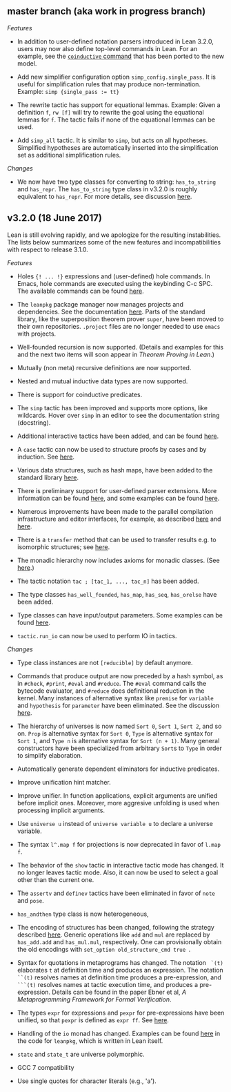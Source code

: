 master branch (aka work in progress branch)
-------------

*Features*

* In addition to user-defined notation parsers introduced in Lean 3.2.0, users may now also define top-level commands in Lean. For an example, see the [`coinductive` command](https://github.com/leanprover/lean/blob/814a5edaf172c3835c000e3f631bddd85bd879ab/library/init/meta/coinductive_predicates.lean#L551-L552) that has been ported to the new model.

* Add new simplifier configuration option `simp_config.single_pass`. It is useful for simplification rules that may produce non-termination.
  Example: `simp {single_pass := tt}`

* The rewrite tactic has support for equational lemmas. Example: Given a definition `f`, `rw [f]` will try to rewrite the goal using the equational lemmas for `f`.
  The tactic fails if none of the equational lemmas can be used.

* Add `simp_all` tactic. It is similar to `simp`, but acts on all hypotheses.
  Simplified hypotheses are automatically inserted into the simplification set
  as additional simplification rules.

*Changes*

* We now have two type classes for converting to string: `has_to_string` and `has_repr`.
The `has_to_string` type class in v3.2.0 is roughly equivalent to `has_repr`.
For more details, see discussion [here](https://github.com/leanprover/lean/pull/1664).

v3.2.0 (18 June 2017)
-------------

Lean is still evolving rapidly, and we apologize for the resulting instabilities. The lists below summarizes some of the new features and incompatibilities with respect to release 3.1.0.

*Features*

* Holes `{! ... !}` expressions and (user-defined) hole commands.
In Emacs, hole commands are executed using the keybinding C-c SPC.
The available commands can be found [here](https://github.com/leanprover/lean/blob/master/library/init/meta/hole_command.lean).

* The `leanpkg` package manager now manages projects and dependencies. See the documentation [here](https://github.com/leanprover/lean/tree/master/leanpkg). Parts of the standard library, like the superposition theorem prover `super`, have been moved to their own repositories. `.project` files are no longer needed to use `emacs` with projects.

* Well-founded recursion is now supported. (Details and examples for this and the next two items will soon appear in _Theorem Proving in Lean_.)

* Mutually (non meta) recursive definitions are now supported.

* Nested and mutual inductive data types are now supported.

* There is support for coinductive predicates.

* The `simp` tactic has been improved and supports more options, like wildcards. Hover over `simp` in an editor to see the documentation string (docstring).

* Additional interactive tactics have been added, and can be found [here](https://github.com/leanprover/lean/blob/master/library/init/meta/interactive.lean).

* A `case` tactic can now be used to structure proofs by cases and by induction. See [here](https://github.com/leanprover/lean/pull/1515).

* Various data structures, such as hash maps, have been added to the standard library [here](https://github.com/leanprover/lean/tree/master/library/data).

* There is preliminary support for user-defined parser extensions. More information can be found [here](https://github.com/leanprover/lean/pull/1617), and some examples can be found [here](https://github.com/leanprover/lean/blob/814a5edaf172c3835c000e3f631bddd85bd879ab/library/init/meta/interactive_base.lean#L184-L215).

* Numerous improvements have been made to the parallel compilation infrastructure and editor interfaces, for example, as described [here](https://github.com/leanprover/lean/pull/1405) and [here](https://github.com/leanprover/lean/pull/1534).

* There is a `transfer` method that can be used to transfer results e.g. to isomorphic structures; see [here](https://github.com/leanprover/lean/pull/1435).

* The monadic hierarchy now includes axioms for monadic classes. (See [here](https://github.com/leanprover/lean/pull/1485).)

* The tactic notation `tac ; [tac_1, ..., tac_n]` has been added.

* The type classes `has_well_founded`, `has_map`, `has_seq`, `has_orelse` have been added.

* Type classes can have input/output parameters. Some examples can be found [here](https://github.com/leanprover/lean/blob/master/library/init/core.lean).

* `tactic.run_io` can now be used to perform IO in tactics.

*Changes*

* Type class instances are not `[reducible]` by default anymore.

* Commands that produce output are now preceded by a hash symbol, as in `#check`, `#print`, `#eval` and `#reduce`. The `#eval` command calls the bytecode evaluator, and `#reduce` does definitional reduction in the kernel. Many instances of alternative syntax like `premise` for `variable` and `hypothesis` for `parameter` have been eliminated. See the discussion [here](https://github.com/leanprover/lean/issues/1432).

* The hierarchy of universes is now named `Sort 0`, `Sort 1`, `Sort 2`, and so on. `Prop` is alternative syntax for `Sort 0`, `Type` is alternative syntax for `Sort 1`, and `Type n` is alternative syntax for `Sort (n + 1)`. Many general constructors have been specialized from arbitrary `Sort`s to `Type` in order to simplify elaboration.

* Automatically generate dependent eliminators for inductive predicates.

* Improve unification hint matcher.

* Improve unifier. In function applications, explicit arguments are unified before implicit ones.
  Moreover, more aggresive unfolding is used when processing implicit arguments.

* Use `universe u` instead of `universe variable u` to declare a universe variable.

* The syntax `l^.map f` for projections is now deprecated in favor of `l.map f`.

* The behavior of the `show` tactic in interactive tactic mode has changed. It no longer leaves tactic mode. Also, it can now be used to select a goal other than the current one.

* The `assertv` and `definev` tactics have been eliminated in favor of `note` and `pose`.

* `has_andthen` type class is now heterogeneous,

* The encoding of structures has been changed, following the strategy described [here](https://github.com/leanprover/lean/wiki/Refactoring-structures). Generic operations like `add` and `mul` are replaced by `has_add.add` and `has_mul.mul`, respectively. One can provisionally obtain the old encodings with `set_option old_structure_cmd true
`.

* Syntax for quotations in metaprograms has changed. The notation `` `(t)`` elaborates `t` at definition time and produces an expression. The notation ``` ``(t) ``` resolves names at definition time produces a pre-expression, and ```` ```(t)```` resolves names at tactic execution time, and produces a pre-expression. Details can be found in the paper Ebner et al, _A Metaprogramming Framework for Formal Verification_.

* The types `expr` for expressions and `pexpr` for pre-expressions have been unified, so that `pexpr` is defined as `expr ff`. See [here](https://github.com/leanprover/lean/pull/1580).

* Handling of the `io` monad has changed. Examples can be found [here](https://github.com/leanprover/lean/tree/master/leanpkg/leanpkg) in the code for `leanpkg`, which is written in Lean itself.

- `state` and `state_t` are universe polymorphic.

* GCC 7 compatibility

* Use single quotes for character literals (e.g., 'a').
